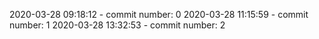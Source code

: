 2020-03-28 09:18:12 - commit number: 0
2020-03-28 11:15:59 - commit number: 1
2020-03-28 13:32:53 - commit number: 2
